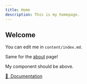 ```yaml
---
title: Home
description: This is my homepage.
---
```


## Welcome

You can edit me in <code>content/index.md</code>.

Same for the [about](/about) page!

<my-component class="text-uppercase"></my-component>

My component should be above.

[📖 &nbsp;Documentation](https://content.nuxtjs.org)
